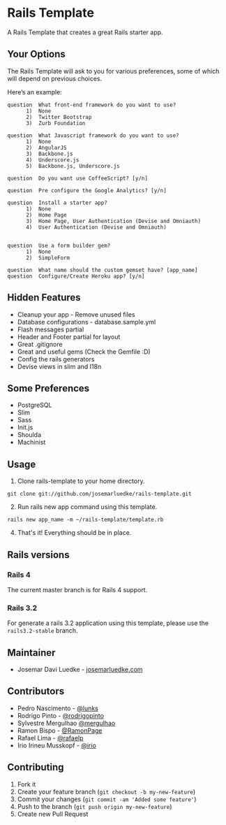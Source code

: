 # Rails Template

A Rails Template that creates a great Rails starter app.

## Your Options

The Rails Template will ask to you for various preferences, some of which will depend on previous choices.

Here’s an example:

```
question  What front-end framework do you want to use?
      1)  None
      2)  Twitter Bootstrap
      3)  Zurb Foundation

question  What Javascript framework do you want to use?
      1)  None
      2)  AngularJS
      3)  Backbone.js
      4)  Underscore.js
      5)  Backbone.js, Underscore.js

question  Do you want use CoffeeScript? [y/n]

question  Pre configure the Google Analytics? [y/n]

question  Install a starter app?
      1)  None
      2)  Home Page
      3)  Home Page, User Authentication (Devise and Omniauth)
      4)  User Authentication (Devise and Omniauth)


question  Use a form builder gem?
      1)  None
      2)  SimpleForm

question  What name should the custom gemset have? [app_name]
question  Configure/Create Heroku app? [y/n]
```

## Hidden Features

- Cleanup your app - Remove unused files
- Database configurations - database.sample.yml
- Flash messages partial
- Header and Footer partial for layout
- Great .gitignore
- Great and useful gems (Check the Gemfile :D)
- Config the rails generators
- Devise views in slim and I18n

## Some Preferences

- PostgreSQL
- Slim
- Sass
- Init.js
- Shoulda
- Machinist

## Usage

1. Clone rails-template to your home directory.
```
git clone git://github.com/josemarluedke/rails-template.git
```

2. Run rails new app command using this template.
```
rails new app_name -m ~/rails-template/template.rb
```

4. That's it! Everything should be in place.

## Rails versions

### Rails 4

The current master branch is for Rails 4 support.

### Rails 3.2

For generate a rails 3.2 application using this template, please use the `rails3.2-stable` branch.

## Maintainer

- Josemar Davi Luedke - [josemarluedke.com](http://josemarluedke.com)

## Contributors

- Pedro Nascimento - [@lunks](https://github.com/lunks)
- Rodrigo Pinto - [@rodrigopinto](https://github.com/rodrigopinto)
- Sylvestre Mergulhao [@mergulhao](https://github.com/mergulhao)
- Ramon Bispo - [@RamonPage](https://github.com/RamonPage)
- Rafael Lima - [@rafaelp](https://github.com/rafaelp)
- Irio Irineu Musskopf - [@irio](https://github.com/irio)

## Contributing

1. Fork it
2. Create your feature branch (`git checkout -b my-new-feature`)
3. Commit your changes (`git commit -am 'Added some feature'`)
4. Push to the branch (`git push origin my-new-feature`)
5. Create new Pull Request
